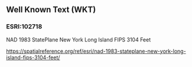 ## Well Known Text (WKT)

### ESRI:102718
NAD 1983 StatePlane New York Long Island FIPS 3104 Feet         


https://spatialreference.org/ref/esri/nad-1983-stateplane-new-york-long-island-fips-3104-feet/
